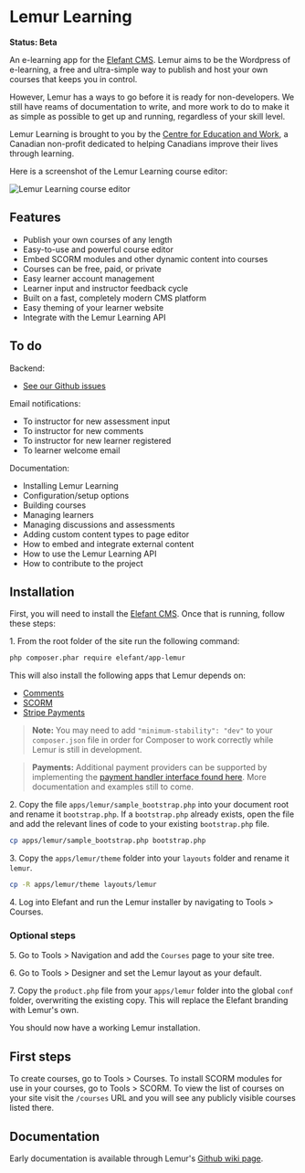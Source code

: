 # Lemur Learning

**Status: Beta**

An e-learning app for the [Elefant CMS](http://www.elefantcms.com/). Lemur aims
to be the Wordpress of e-learning, a free and ultra-simple way to publish and
host your own courses that keeps you in control.

However, Lemur has a ways to go before it is ready for non-developers. We still
have reams of documentation to write, and more work to do to make it as simple
as possible to get up and running, regardless of your skill level.

Lemur Learning is brought to you by the [Centre for Education and Work](http://www.cewca.org/),
a Canadian non-profit dedicated to helping Canadians improve their lives
through learning.

Here is a screenshot of the Lemur Learning course editor:

![Lemur Learning course editor](https://raw.github.com/cewca/lemur/master/pix/screenshot-editor.png)

## Features

* Publish your own courses of any length
* Easy-to-use and powerful course editor
* Embed SCORM modules and other dynamic content into courses
* Courses can be free, paid, or private
* Easy learner account management
* Learner input and instructor feedback cycle
* Built on a fast, completely modern CMS platform
* Easy theming of your learner website
* Integrate with the Lemur Learning API

## To do

Backend:

* [See our Github issues](https://github.com/cewca/lemur/issues?state=open)

Email notifications:

* To instructor for new assessment input
* To instructor for new comments
* To instructor for new learner registered
* To learner welcome email

Documentation:

* Installing Lemur Learning
* Configuration/setup options
* Building courses
* Managing learners
* Managing discussions and assessments
* Adding custom content types to page editor
* How to embed and integrate external content
* How to use the Lemur Learning API
* How to contribute to the project

## Installation

First, you will need to install the [Elefant CMS](http://www.elefantcms.com/download).
Once that is running, follow these steps:

1\. From the root folder of the site run the following command:

```bash
php composer.phar require elefant/app-lemur
```

This will also install the following apps that Lemur depends on:

* [Comments](https://github.com/jbroadway/comments)
* [SCORM](https://github.com/jbroadway/scorm)
* [Stripe Payments](https://github.com/jbroadway/stripe)

> **Note:** You may need to add `"minimum-stability": "dev"` to your `composer.json`
> file in order for Composer to work correctly while Lemur is still in development.

> **Payments:** Additional payment providers can be supported by implementing the
> [payment handler interface found here](https://github.com/jbroadway/stripe#creating-a-member-payment-or-subscription-form).
> More documentation and examples still to come.

2\. Copy the file `apps/lemur/sample_bootstrap.php` into your document root and rename
it `bootstrap.php`. If a `bootstrap.php` already exists, open the file and add the
relevant lines of code to your existing `bootstrap.php` file.

```bash
cp apps/lemur/sample_bootstrap.php bootstrap.php
```

3\. Copy the `apps/lemur/theme` folder into your `layouts` folder and rename it `lemur`.

```bash
cp -R apps/lemur/theme layouts/lemur
```

4\. Log into Elefant and run the Lemur installer by navigating to Tools > Courses.

### Optional steps

5\. Go to Tools > Navigation and add the `Courses` page to your site tree.

6\. Go to Tools > Designer and set the Lemur layout as your default.

7\. Copy the `product.php` file from your `apps/lemur` folder into the global
`conf` folder, overwriting the existing copy. This will replace the Elefant
branding with Lemur's own.

You should now have a working Lemur installation.

## First steps

To create courses, go to Tools > Courses. To install SCORM modules for use in your
courses, go to Tools > SCORM. To view the list of courses on your site visit the
`/courses` URL and you will see any publicly visible courses listed there.

## Documentation

Early documentation is available through Lemur's [Github wiki page](https://github.com/cewca/lemur/wiki).